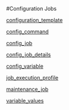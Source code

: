 #Configuration Jobs

[configuration_template](../configuration-jobs/configuration_template.md)
[config_command](../configuration-jobs/config_command.md)
[config_job](../configuration-jobs/config_job.md)
[config_job_details](../configuration-jobs/config_job_details.md)
[config_variable](../configuration-jobs/config_variable.md)
[job_execution_profile](../configuration-jobs/job_execution_profile.md)
[maintenance_job](../configuration-jobs/maintenance_job.md)
[variable_values](../configuration-jobs/variable_values.md)


